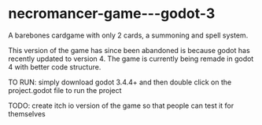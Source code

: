 # necromancer-game---godot-3
 A barebones cardgame with only 2 cards, a summoning and spell system.

 This version of the game has since been abandoned is because godot has recently updated to version 4.
 The game is currently being remade in godot 4 with better code structure.

 TO RUN:
 simply download godot 3.4.4+ and then double click on the project.godot file to run the project

 TODO:
 create itch io version of the game so that people can test it for themselves
